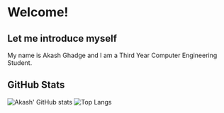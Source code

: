# Welcome! 

## Let me introduce myself

My name is Akash Ghadge and I am a Third Year Computer Engineering Student.

## GitHub Stats
![Akash' GitHub stats](https://github-readme-stats.vercel.app/api?username=akashghadge&theme=city_lights&show_icons=true&count_private=true "Andres' GutHub Stats")
![Top Langs](https://github-readme-stats.vercel.app/api/top-langs/?username=akashghadge&theme=city_lights&show_icons=true&count_private=true "Akash' Top Languages Card")
